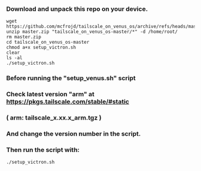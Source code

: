 ### Download and unpack this repo on your device.

```
wget https://github.com/mcfrojd/tailscale_on_venus_os/archive/refs/heads/master.zip
unzip master.zip "tailscale_on_venus_os-master/*" -d /home/root/
rm master.zip
cd tailscale_on_venus_os-master
chmod a+x setup_victron.sh
clear
ls -al
./setup_victron.sh
```


### Before running the "setup_venus.sh" script

### Check latest version "arm" at https://pkgs.tailscale.com/stable/#static

### ( arm: tailscale_x.xx.x_arm.tgz )

### And change the version number in the script.

### Then run the script with:

```
./setup_victron.sh
```

